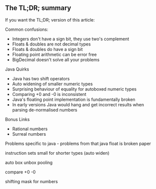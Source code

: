 ## The TL;DR; summary

If you want the TL;DR; version of this article:

Common confusions:
  * Integers don't have a sign bit, they use two's complement
  * Floats & doubles are not decimal types
  * Floats & doubles do have a sign bit
  * Floating point arithmetic can be error free
  * BigDecimal doesn't solve all your problems
  
Java Quirks
  * Java has two shift operators
  * Auto widening of smaller numeric types
  * Surprising behaviour of equality for autoboxed numeric types
  * Comparing +0 and -0 is inconsistent
  * Java's floating point implementation is fundamentally broken
  * In early versions Java would hang and get incorrect results when parsing de-normalised numbers
  
Bonus Links
  * Rational numbers
  * Surreal numbers



Problems specific to java - problems from that java float is broken paper

instruction sets small for shorter types (auto widen)

auto box unbox pooling

compare +0 -0

shifting mask for numbers